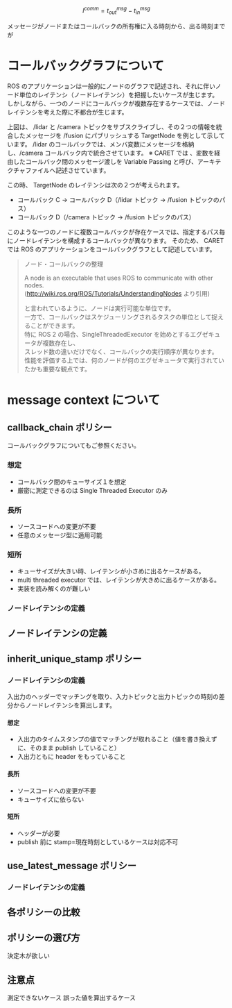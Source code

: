 $$
l^{comm} = t^{msg}_{out} - t^{msg}_{in}
$$

メッセージがノードまたはコールバックの所有権に入る時刻から、出る時刻までが

# コールバックグラフについて

ROS のアプリケーションは一般的にノードのグラフで記述され、それに伴いノード単位のレイテンシ（ノードレイテンシ）を把握したいケースが生じます。
しかしながら、一つのノードにコールバックが複数存在するケースでは、ノードレイテンシを考えた際に不都合が生じます。

<!-- ![callback_graph](../imgs/callback_graph.png) -->

上図は、 /lidar と /camera トピックをサブスクライブし、その２つの情報を統合したメッセージを /fusion にパブリッシュする TargetNode を例として示しています。
/lidar のコールバックでは、メンバ変数にメッセージを格納し、/camera コールバック内で統合させています。
※ CARET では 、変数を経由したコールバック間のメッセージ渡しを Variable Passing と呼び、アーキテクチャファイルへ記述させています。

この時、 TargetNode のレイテンシは次の２つが考えられます。

- コールバック C → コールバック D（/lidar トピック → /fusion トピックのパス）
- コールバック D（/camera トピック → /fusion トピックのパス）

このような一つのノードに複数コールバックが存在ケースでは、指定するパス毎にノードレイテンシを構成するコールバックが異なります。
そのため、 CARET では ROS のアプリケーションをコールバックグラフとして記述しています。

> ノード・コールバックの整理
>
> A node is an executable that uses ROS to communicate with other nodes.  
> (<http://wiki.ros.org/ROS/Tutorials/UnderstandingNodes> より引用)
>
> と言われているように、ノードは実行可能な単位です。  
> 一方で、コールバックはスケジューリングされるタスクの単位として捉えることができます。  
> 特に ROS 2 の場合、SingleThreadedExecutor を始めとするエグゼキュータが複数存在し、  
> スレッド数の違いだけでなく、コールバックの実行順序が異なります。  
> 性能を評価する上では、何のノードが何のエグゼキュータで実行されていたかも重要な観点です。

# message context について

## callback_chain ポリシー

コールバックグラフについてもご参照ください。

### 想定

- コールバック間のキューサイズ１を想定
- 厳密に測定できるのは Single Threaded Executor のみ

### 長所

- ソースコードへの変更が不要
- 任意のメッセージ型に適用可能

### 短所

- キューサイズが大きい時、レイテンシが小さめに出るケースがある。
- multi threaded executor では、レイテンシが大きめに出るケースがある。
- 実装を読み解くのが難しい

### ノードレイテンシの定義

## ノードレイテンシの定義

## inherit_unique_stamp ポリシー

### ノードレイテンシの定義

入出力のヘッダーでマッチングを取り、入力トピックと出力トピックの時刻の差分からノードレイテンシを算出します。

#### 想定

- 入出力のタイムスタンプの値でマッチングが取れること（値を書き換えずに、そのまま publish していること）
- 入出力ともに header をもっていること

#### 長所

- ソースコードへの変更が不要
- キューサイズに依らない

#### 短所

- ヘッダーが必要
- publish 前に stamp=現在時刻としているケースは対応不可

## use_latest_message ポリシー

### ノードレイテンシの定義

## 各ポリシーの比較

## ポリシーの選び方

決定木が欲しい

## 注意点

測定できないケース
誤った値を算出するケース
